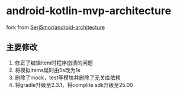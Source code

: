 # android-kotlin-mvp-architecture
fork from [SerjSmor/android-architecture](https://github.com/SerjSmor/android-architecture)
## 主要修改
1. 修正了编辑item时程序崩溃的问题
2. 将模拟items延时由5s改为1s
3. 删除了mock，test等模块并删除了无关库依赖
4. 将gradle升级至2.3.1，将complite sdk升级至25.00